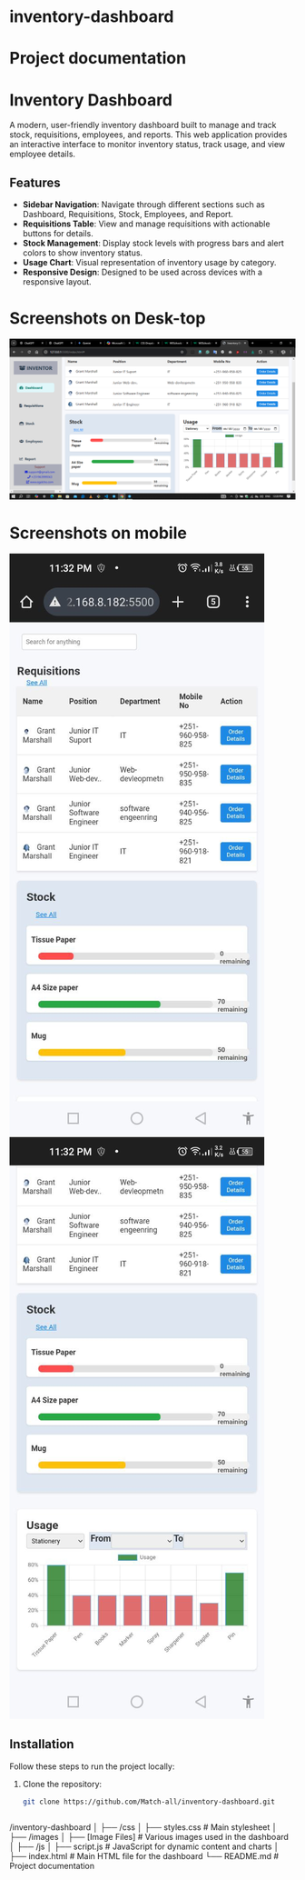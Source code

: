 # inventory-dashboard
# Project documentation

# Inventory Dashboard

A modern, user-friendly inventory dashboard built to manage and track stock, requisitions, employees, and reports. This web application provides an interactive interface to monitor inventory status, track usage, and view employee details.

## Features

- **Sidebar Navigation**: Navigate through different sections such as Dashboard, Requisitions, Stock, Employees, and Report.
- **Requisitions Table**: View and manage requisitions with actionable buttons for details.
- **Stock Management**: Display stock levels with progress bars and alert colors to show inventory status.
- **Usage Chart**: Visual representation of inventory usage by category.
- **Responsive Design**: Designed to be used across devices with a responsive layout.

# Screenshots on Desk-top

![Dashboard Screenshot](images/dashoard0.png)

# Screenshots on mobile

![Dashboard Screenshot](images/photo_2024-11-16_12-33-41.jpg)
![Dashboard Screenshot](images/photo_2024-11-16_12-33-14.jpg)


## Installation

Follow these steps to run the project locally:

1. Clone the repository:
   ```bash
   git clone https://github.com/Match-all/inventory-dashboard.git
   ```

   ```bash
/inventory-dashboard
│
├── /css
│   ├── styles.css        # Main stylesheet
│
├── /images
│   ├── [Image Files]     # Various images used in the dashboard
│
├── /js
│   ├── script.js         # JavaScript for dynamic content and charts
│
├── index.html            # Main HTML file for the dashboard
└── README.md             # Project documentation

